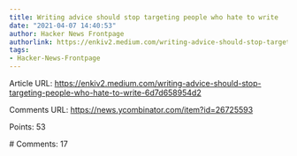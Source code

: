 ```yaml
---
title: Writing advice should stop targeting people who hate to write
date: "2021-04-07 14:40:53"
author: Hacker News Frontpage
authorlink: https://enkiv2.medium.com/writing-advice-should-stop-targeting-people-who-hate-to-write-6d7d658954d2
tags:
- Hacker-News-Frontpage
---
```


<p>Article URL: <a href="https://enkiv2.medium.com/writing-advice-should-stop-targeting-people-who-hate-to-write-6d7d658954d2">https://enkiv2.medium.com/writing-advice-should-stop-targeting-people-who-hate-to-write-6d7d658954d2</a></p>
<p>Comments URL: <a href="https://news.ycombinator.com/item?id=26725593">https://news.ycombinator.com/item?id=26725593</a></p>
<p>Points: 53</p>
<p># Comments: 17</p>
